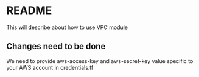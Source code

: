 # README #
This will describe about how to use VPC  module

## Changes need to be done ##
We need to provide aws-access-key and aws-secret-key value specific to your AWS account in credentials.tf


